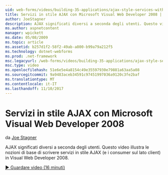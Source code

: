 ```yaml
---
uid: web-forms/videos/building-35-applications/ajax-style-services-with-microsoft-visual-web-developer-2008
title: Servizi in stile AJAX con Microsoft Visual Web Developer 2008 | Documenti Microsoft
author: JoeStagner
description: AJAX significati diversi a seconda degli utenti. Questo video illustra le nozioni di base di scrittura in a scopi di sviluppo di Visual Web di servizi in stile AJAX (e i consumer sul lato client)...
ms.author: aspnetcontent
manager: wpickett
ms.date: 05/08/2009
ms.topic: article
ms.assetid: b257d1f2-58f2-49ab-a800-b99a79a212f5
ms.technology: dotnet-webforms
ms.prod: .net-framework
msc.legacyurl: /web-forms/videos/building-35-applications/ajax-style-services-with-microsoft-visual-web-developer-2008
msc.type: video
ms.openlocfilehash: 51e6e5e4a8154c49e35597930e79881a63aa5a08
ms.sourcegitcommit: 9a9483aceb34591c97451997036a9120c3fe2baf
ms.translationtype: MT
ms.contentlocale: it-IT
ms.lasthandoff: 11/10/2017
---
```

<a name="ajax-style-services-with-microsoft-visual-web-developer-2008"></a>Servizi in stile AJAX con Microsoft Visual Web Developer 2008
====================
da [Joe Stagner](https://github.com/JoeStagner)

AJAX significati diversi a seconda degli utenti. Questo video illustra le nozioni di base di scrivere servizi in stile AJAX (e i consumer sul lato client) in Visual Web Developer 2008.

[&#9654; Guardare video (16 minuti)](https://channel9.msdn.com/Blogs/ASP-NET-Site-Videos/ajax-style-services-with-microsoft-visual-web-developer-2008)

